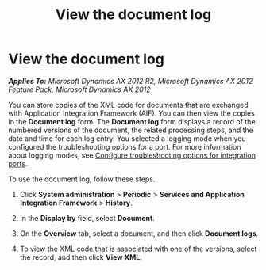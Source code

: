 ﻿---
title: View the document log
TOCTitle: View the document log
ms:assetid: ced56ad1-9f5e-46da-b0da-a4657fe5b3e6
ms:mtpsurl: https://technet.microsoft.com/en-us/library/Aa834439(v=AX.60)
ms:contentKeyID: 35132888
ms.date: 11/07/2012
mtps_version: v=AX.60
---

# View the document log 


_**Applies To:** Microsoft Dynamics AX 2012 R2, Microsoft Dynamics AX 2012 Feature Pack, Microsoft Dynamics AX 2012_

You can store copies of the XML code for documents that are exchanged with Application Integration Framework (AIF). You can then view the copies in the **Document log** form. The **Document log** form displays a record of the numbered versions of the document, the related processing steps, and the date and time for each log entry. You selected a logging mode when you configured the troubleshooting options for a port. For more information about logging modes, see [Configure troubleshooting options for integration ports](configure-troubleshooting-options-for-integration-ports.md).

To use the document log, follow these steps.

1.  Click **System administration** \> **Periodic** \> **Services and Application Integration Framework** \> **History**.

2.  In the **Display by** field, select **Document**.

3.  On the **Overview** tab, select a document, and then click **Document logs**.

4.  To view the XML code that is associated with one of the versions, select the record, and then click **View XML**.

